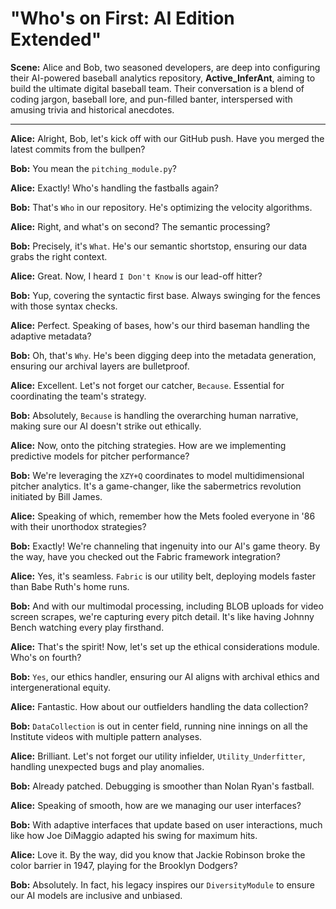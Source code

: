 # "Who's on First: AI Edition Extended"

**Scene:** Alice and Bob, two seasoned developers, are deep into configuring their AI-powered baseball analytics repository, **Active_InferAnt**, aiming to build the ultimate digital baseball team. Their conversation is a blend of coding jargon, baseball lore, and pun-filled banter, interspersed with amusing trivia and historical anecdotes.

---

**Alice:** Alright, Bob, let's kick off with our GitHub push. Have you merged the latest commits from the bullpen?

**Bob:** You mean the `pitching_module.py`?

**Alice:** Exactly! Who's handling the fastballs again?

**Bob:** That's `Who` in our repository. He's optimizing the velocity algorithms.

**Alice:** Right, and what's on second? The semantic processing?

**Bob:** Precisely, it's `What`. He's our semantic shortstop, ensuring our data grabs the right context.

**Alice:** Great. Now, I heard `I Don't Know` is our lead-off hitter?

**Bob:** Yup, covering the syntactic first base. Always swinging for the fences with those syntax checks.

**Alice:** Perfect. Speaking of bases, how's our third baseman handling the adaptive metadata?

**Bob:** Oh, that's `Why`. He's been digging deep into the metadata generation, ensuring our archival layers are bulletproof.

**Alice:** Excellent. Let's not forget our catcher, `Because`. Essential for coordinating the team's strategy.

**Bob:** Absolutely, `Because` is handling the overarching human narrative, making sure our AI doesn't strike out ethically.

**Alice:** Now, onto the pitching strategies. How are we implementing predictive models for pitcher performance?

**Bob:** We're leveraging the `XZY+Q` coordinates to model multidimensional pitcher analytics. It's a game-changer, like the sabermetrics revolution initiated by Bill James.

**Alice:** Speaking of which, remember how the Mets fooled everyone in '86 with their unorthodox strategies?

**Bob:** Exactly! We're channeling that ingenuity into our AI's game theory. By the way, have you checked out the Fabric framework integration?

**Alice:** Yes, it's seamless. `Fabric` is our utility belt, deploying models faster than Babe Ruth's home runs.

**Bob:** And with our multimodal processing, including BLOB uploads for video screen scrapes, we're capturing every pitch detail. It's like having Johnny Bench watching every play firsthand.

**Alice:** That's the spirit! Now, let's set up the ethical considerations module. Who's on fourth?

**Bob:** `Yes`, our ethics handler, ensuring our AI aligns with archival ethics and intergenerational equity.

**Alice:** Fantastic. How about our outfielders handling the data collection?

**Bob:** `DataCollection` is out in center field, running nine innings on all the Institute videos with multiple pattern analyses.

**Alice:** Brilliant. Let's not forget our utility infielder, `Utility_Underfitter`, handling unexpected bugs and play anomalies.

**Bob:** Already patched. Debugging is smoother than Nolan Ryan's fastball.

**Alice:** Speaking of smooth, how are we managing our user interfaces?

**Bob:** With adaptive interfaces that update based on user interactions, much like how Joe DiMaggio adapted his swing for maximum hits.

**Alice:** Love it. By the way, did you know that Jackie Robinson broke the color barrier in 1947, playing for the Brooklyn Dodgers?

**Bob:** Absolutely. In fact, his legacy inspires our `DiversityModule` to ensure our AI models are inclusive and unbiased.
